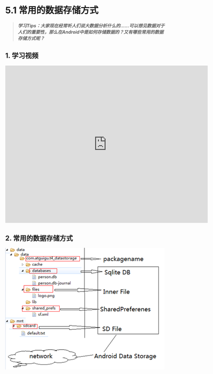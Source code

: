 # 5.1 常用的数据存储方式

>##### 学习Tips：大家现在经常听人们说大数据分析什么的……可以想见数据对于人们的重要性，那么在Android中是如何存储数据的？又有哪些常用的数据存储方式呢？

## 1. 学习视频

<iframe frameborder="0" width="640" height="498" src="https://v.qq.com/iframe/player.html?vid=z0180bhmznp&tiny=0&auto=0" allowfullscreen></iframe>

## 2. 常用的数据存储方式

![storage_mode.png](/images/chapter5/storage_mode.png)
